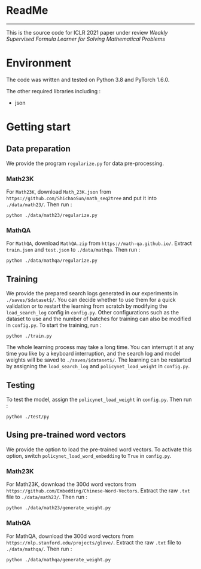 # ReadMe
---

This is the source code for ICLR 2021 paper under review *Weakly Supervised Formula Learner for Solving Mathematical Problems* <br/>

# Environment

The code was written and tested on Python 3.8 and PyTorch 1.6.0. <br/>

The other required libraries including :

+ json

# Getting start

## Data preparation

We provide the program `regularize.py` for data pre-processing.

### Math23K
For `Math23K`, download `Math_23K.json` from `https://github.com/ShichaoSun/math_seq2tree` and put it into `./data/math23/`. Then run :

```
python ./data/math23/regularize.py
```

### MathQA
For `MathQA`, download `MathQA.zip` from `https://math-qa.github.io/`. Extract `train.json` and `test.json` to `./data/mathqa`. Then run :

```
python ./data/mathqa/regularize.py
```

## Training

We provide the prepared search logs generated in our experiments in `./saves/$dataset$/`. You can decide whether to use them for a quick validation or to restart the learning from scratch by modifying the `load_search_log` config in `config.py`. Other configurations such as the dataset to use and the number of batches for training can also be modified in `config.py`. To start the training, run :

```
python ./train.py
```

The whole learning process may take a long time. You can interrupt it at any time you like by a keyboard interruption, and the search log and model weights will be saved to `./saves/$dataset$/`. The learning can be restarted by assigning the `load_search_log` and `policynet_load_weight` in `config.py`.

## Testing

To test the model, assign the `policynet_load_weight` in `config.py`. Then run :

```
python ./test/py
```

## Using pre-trained word vectors

We provide the option to load the pre-trained word vectors. To activate this option, switch `policynet_load_word_embedding` to `True` in `config.py`.

### Math23K
For Math23K, download the 300d word vectors from `https://github.com/Embedding/Chinese-Word-Vectors`. Extract the raw `.txt` file to `./data/math23/`. Then run :

```
python ./data/math23/generate_weight.py
```

### MathQA
For MathQA, download the 300d word vectors from `https://nlp.stanford.edu/projects/glove/`. Extract the raw `.txt` file to `./data/mathqa/`. Then run :

```
python ./data/mathqa/generate_weight.py
```
